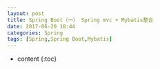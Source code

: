 ```yaml
---
layout: post
title: Spring Boot（一） Spring mvc + Mybatis整合
date: 2017-06-20 10:44
categories: Spring
tags: [Spring,Spring Boot,Mybatis]
---
```


* content
{:toc}

